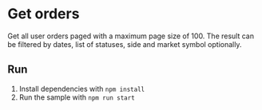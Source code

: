# Get orders

Get all user orders paged with a maximum page size of 100. The result can be filtered by dates, list of statuses, side and market symbol optionally.

## Run

1. Install dependencies with `npm install`
2. Run the sample with `npm run start`